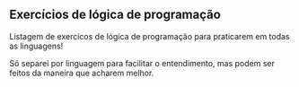 ## Exercícios de lógica de programação

Listagem de exercícos de lógica de programação para praticarem em todas as linguagens!

Só separei por linguagem para facilitar o entendimento, mas podem ser feitos da maneira que acharem melhor.

